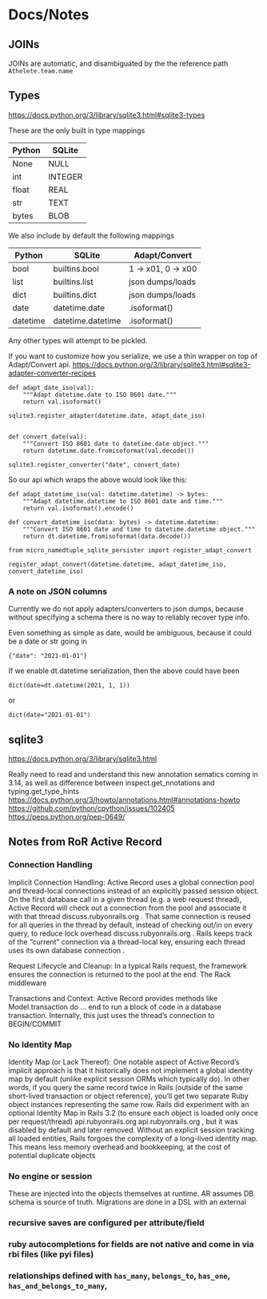 # Docs/Notes
## JOINs
JOINs are automatic, and disambiguated by the the reference path `Athelete.team.name`
## Types
https://docs.python.org/3/library/sqlite3.html#sqlite3-types

These are the only built in type mappings

| Python | SQLite  |
|--------|---------|
| None   | NULL    |
| int    | INTEGER |
| float  | REAL    |
| str    | TEXT    |
| bytes  | BLOB    |

We also include by default the following mappings

| Python   | SQLite            | Adapt/Convert      |
|----------|-------------------|--------------------|
| bool     | builtins.bool     | 1 -> x01, 0 -> x00 |
| list     | builtins.list     | json dumps/loads   |
| dict     | builtins.dict     | json dumps/loads   |
| date     | datetime.date     | .isoformat()       |
| datetime | datetime.datetime | .isoformat()       |

Any other types will attempt to be pickled.


If you want to customize how you serialize, we use a thin wrapper on top of Adapt/Convert api.
https://docs.python.org/3/library/sqlite3.html#sqlite3-adapter-converter-recipes

    def adapt_date_iso(val):
        """Adapt datetime.date to ISO 8601 date."""
        return val.isoformat()

    sqlite3.register_adapter(datetime.date, adapt_date_iso)


    def convert_date(val):
        """Convert ISO 8601 date to datetime.date object."""
        return datetime.date.fromisoformat(val.decode())

    sqlite3.register_converter("date", convert_date)

So our api which wraps the above would look like this:

    def adapt_datetime_iso(val: datetime.datetime) -> bytes:
        """Adapt datetime.datetime to ISO 8601 date and time."""
        return val.isoformat().encode()

    def convert_datetime_iso(data: bytes) -> datetime.datetime:
        """Convert ISO 8601 date and time to datetime.datetime object."""
        return dt.datetime.fromisoformat(data.decode())

    from micro_namedtuple_sqlite_persister import register_adapt_convert

    register_adapt_convert(datetime.datetime, adapt_datetime_iso, convert_datetime_iso)

### A note on JSON columns
Currently we do not apply adapters/converters to json dumps, because without specifying a schema there is no way to reliably recover type info.

Even something as simple as date, would be ambiguous, because it could be a date or str going in

    {"date": "2021-01-01"}

If we enable dt.datetime serialization, then the above could have been

    dict(date=dt.datetime(2021, 1, 1))

or

    dict(date="2021-01-01")

## sqlite3
https://docs.python.org/3/library/sqlite3.html


Really need to read and understand this new annotation sematics coming in 3.14, as well as difference between inspect.get_nnotations and typing.get_type_hints
https://docs.python.org/3/howto/annotations.html#annotations-howto
https://github.com/python/cpython/issues/102405
https://peps.python.org/pep-0649/

## Notes from RoR Active Record
### Connection Handling
Implicit Connection Handling: Active Record uses a global connection pool and thread-local connections instead of an explicitly passed session object. On the first database call in a given thread (e.g. a web request thread), Active Record will check out a connection from the pool and associate it with that thread
discuss.rubyonrails.org . That same connection is reused for all queries in the thread by default, instead of checking out/in on every query, to reduce lock overhead discuss.rubyonrails.org . Rails keeps track of the “current” connection via a thread-local key, ensuring each thread uses its own database connection .

Request Lifecycle and Cleanup: In a typical Rails request, the framework ensures the connection is returned to the pool at the end. The Rack middleware

Transactions and Context: Active Record provides methods like Model.transaction do ... end to run a block of code in a database transaction. Internally, this just uses the thread’s connection to BEGIN/COMMIT

### No Identity Map
Identity Map (or Lack Thereof): One notable aspect of Active Record’s implicit approach is that it historically does not implement a global identity map by default (unlike explicit session ORMs which typically do). In other words, if you query the same record twice in Rails (outside of the same short-lived transaction or object reference), you’ll get two separate Ruby object instances representing the same row. Rails did experiment with an optional Identity Map in Rails 3.2 (to ensure each object is loaded only once per request/thread)
api.rubyonrails.org
api.rubyonrails.org
, but it was disabled by default and later removed. Without an explicit session tracking all loaded entities, Rails forgoes the complexity of a long-lived identity map. This means less memory overhead and bookkeeping, at the cost of potential duplicate objects

### No engine or session
These are injected into the objects themselves at runtime. AR assumes DB schema is source of truth.
Migrations are done in a DSL with an external

### recursive saves are configured per attribute/field

### ruby autocompletions for fields are not native and come in via rbi files (like pyi files)
### relationships defined with `has_many`, `belongs_to`, `has_one`, `has_and_belongs_to_many`,
